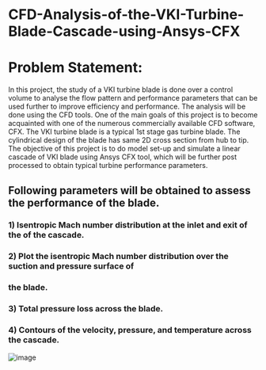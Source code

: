 # CFD-Analysis-of-the-VKI-Turbine-Blade-Cascade-using-Ansys-CFX

# Problem Statement:
In this project, the study of a VKI turbine blade is done over a control volume to analyse the
flow pattern and performance parameters that can be used further to improve efficiency and
performance. The analysis will be done using the CFD tools. One of the main goals of this
project is to become acquainted with one of the numerous commercially available CFD
software, CFX.
The VKI turbine blade is a typical 1st stage gas turbine blade. The cylindrical design of the
blade has same 2D cross section from hub to tip. The objective of this project is to do model
set-up and simulate a linear cascade of VKI blade using Ansys CFX tool, which will be further
post processed to obtain typical turbine performance parameters.
## Following parameters will be obtained to assess the performance of the blade.
### 1) Isentropic Mach number distribution at the inlet and exit of the of the cascade.
### 2) Plot the isentropic Mach number distribution over the suction and pressure surface of
### the blade.
### 3) Total pressure loss across the blade.
### 4) Contours of the velocity, pressure, and temperature across the cascade.

![image](https://user-images.githubusercontent.com/109773851/223631059-2664434e-360a-46f7-bb56-eedd65f56b9e.png)
